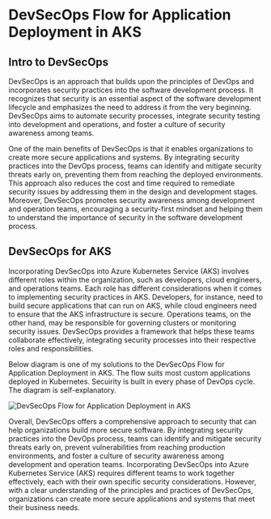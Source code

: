 # DevSecOps Flow for Application Deployment in AKS

## Intro to DevSecOps

DevSecOps is an approach that builds upon the principles of DevOps and incorporates security practices into the software development process. It recognizes that security is an essential aspect of the software development lifecycle and emphasizes the need to address it from the very beginning. DevSecOps aims to automate security processes, integrate security testing into development and operations, and foster a culture of security awareness among teams.

One of the main benefits of DevSecOps is that it enables organizations to create more secure applications and systems. By integrating security practices into the DevOps process, teams can identify and mitigate security threats early on, preventing them from reaching the deployed environments. This approach also reduces the cost and time required to remediate security issues by addressing them in the design and development stages. Moreover, DevSecOps promotes security awareness among development and operation teams, encouraging a security-first mindset and helping them to understand the importance of security in the software development process.

## DevSecOps for AKS

Incorporating DevSecOps into Azure Kubernetes Service (AKS) involves different roles within the organization, such as developers, cloud engineers, and operations teams. Each role has different considerations when it comes to implementing security practices in AKS. Developers, for instance, need to build secure applications that can run on AKS, while cloud engineers need to ensure that the AKS infrastructure is secure. Operations teams, on the other hand, may be responsible for governing clusters or monitoring security issues. DevSecOps provides a framework that helps these teams collaborate effectively, integrating security processes into their respective roles and responsibilities.

Below diagram is one of my solutions to the DevSecOps Flow for Application Deployment in AKS. The flow suits most custom applications deployed in Kubernetes. Secuirity is built in every phase of DevOps cycle. The diagram is self-explanatory.

![DevSecOps Flow for Application Deployment in AKS](https://github.com/vivitian930/solution-design-log/blob/main/images/aks-devsecops-flow.png?raw=true)

Overall, DevSecOps offers a comprehensive approach to security that can help organizations build more secure software. By integrating security practices into the DevOps process, teams can identify and mitigate security threats early on, prevent vulnerabilities from reaching production environments, and foster a culture of security awareness among development and operation teams. Incorporating DevSecOps into Azure Kubernetes Service (AKS) requires different teams to work together effectively, each with their own specific security considerations. However, with a clear understanding of the principles and practices of DevSecOps, organizations can create more secure applications and systems that meet their business needs.
